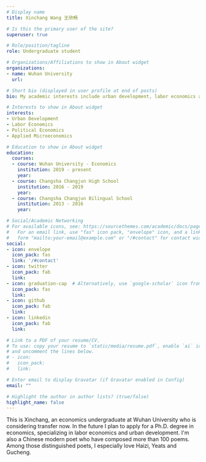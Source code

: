 ```yaml
---
# Display name
title: Xinchang Wang 王欣畅

# Is this the primary user of the site?
superuser: true

# Role/position/tagline
role: Undergraduate student

# Organizations/Affiliations to show in About widget
organizations:
- name: Wuhan University
  url: 

# Short bio (displayed in user profile at end of posts)
bio: My academic interests include urban development, labor economics and political economics.

# Interests to show in About widget
interests:
- Urban Development
- Labor Economics
- Political Economics
- Applied Microeconomics

# Education to show in About widget
education:
  courses:
  - course: Wuhan University - Economics
    institution: 2019 - present
    year: 
  - course: Changsha Changjun High School
    institution: 2016 - 2019
    year: 
  - course: Changsha Changjun Bilingual School
    institution: 2013 - 2016
    year: 

# Social/Academic Networking
# For available icons, see: https://sourcethemes.com/academic/docs/page-builder/#icons
#   For an email link, use "fas" icon pack, "envelope" icon, and a link in the
#   form "mailto:your-email@example.com" or "/#contact" for contact widget.
social:
- icon: envelope
  icon_pack: fas
  link: '/#contact'
- icon: twitter
  icon_pack: fab
  link: 
- icon: graduation-cap  # Alternatively, use `google-scholar` icon from `ai` icon pack
  icon_pack: fas
  link: 
- icon: github
  icon_pack: fab
  link: 
- icon: linkedin
  icon_pack: fab
  link: 

# Link to a PDF of your resume/CV.
# To use: copy your resume to `static/media/resume.pdf`, enable `ai` icons in `params.toml`, 
# and uncomment the lines below.
# - icon: 
#   icon_pack: 
#   link: 

# Enter email to display Gravatar (if Gravatar enabled in Config)
email: ""

# Highlight the author in author lists? (true/false)
highlight_name: false
---
```


This is Xinchang, an economics undergraduate at Wuhan University who is considering transfer now. In the future I plan to apply for a Ph.D. degree in economics, specializing in labor economics and urban development. I'm also a Chinese modern poet who have composed more than 100 poems. Among those distinguished poets, I especially love Haizi, Yeats and Gucheng.


